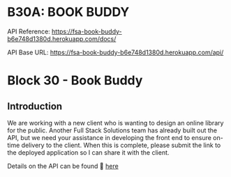 # B30A: BOOK BUDDY

API Reference:
https://fsa-book-buddy-b6e748d1380d.herokuapp.com/docs/

API Base URL:
https://fsa-book-buddy-b6e748d1380d.herokuapp.com/api/


# Block 30 - Book Buddy

## Introduction

We are working with a new client who is wanting to design an online library for the public. Another Full Stack Solutions team has already built out the API, but we need your assistance in developing the front end to ensure on-time delivery to the client. When this is complete, please submit the link to the deployed application so I can share it with the client.

Details on the API can be found 🔗 [here](https://fsa-book-buddy-b6e748d1380d.herokuapp.com/docs/)


